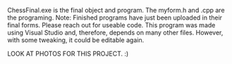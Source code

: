 ChessFinal.exe is the final object and program. The myform.h and .cpp are the programing. 
Note: Finished programs have just been uploaded in their final forms. Please reach out for useable code. 
This program was made using Visual Studio and, therefore, depends on many other files. However, with some tweaking, it could be editable again. 

LOOK AT PHOTOS FOR THIS PROJECT. :)
